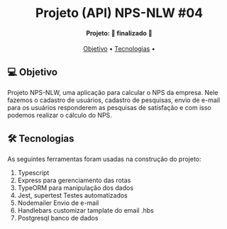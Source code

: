 <h1 align="center">
   Projeto (API) NPS-NLW #04
</h1>
<h4 align="center"> 
Projeto: 🚀 finalizado 🚀
</h4>
<p align="center">
 <a href="#-objetivo">Objetivo</a> •
 <a href="#-tecnologias">Tecnologias</a> • 
</p>

## 💻 Objetivo

Projeto NPS-NLW, uma aplicação para calcular o NPS da empresa. Nele fazemos o cadastro de usuários, cadastro de pesquisas, envio de e-mail para os usuários responderem as pesquisas de satisfação e com isso podemos realizar o cálculo do NPS.

## 🛠 Tecnologias

As seguintes ferramentas foram usadas na construção do projeto:

<ol> 
      <li>Typescript</li>
      <li>Express para gerenciamento das rotas</li>
      <li>TypeORM para manipulação dos dados</li>
      <li>Jest, supertest Testes automatizados</li>
      <li>Nodemailer Envio de e-mail</li>
      <li>Handlebars customizar tamplate do email .hbs </li>
      <li>Postgresql banco de dados </li>
    </ol>
<p/>

